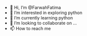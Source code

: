 - 👋 Hi, I’m @FarwahFatima
- 👀 I’m interested in exploring python
- 🌱 I’m currently learning python
- 💞️ I’m looking to collaborate on ...
- 📫 How to reach me 

<!---
FarwahFatima/FarwahFatima is a ✨ special ✨ repository because its `README.md` (this file) appears on your GitHub profile.
You can click the Preview link to take a look at your changes.
--->
